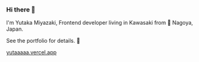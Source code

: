 ### Hi there 👋

I'm Yutaka Miyazaki, Frontend developer living in Kawasaki from 🏯 Nagoya, Japan.

See the portfolio for details. 🌸

[yutaaaaa.vercel.app](https://yutaaaaa.vercel.app/)
